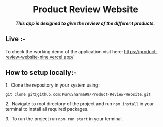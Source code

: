 <h1 align="center">Product Review Website</h1>

<p align="center"><b><i>This app is designed to give the review of the different products. </i></b></p>

## Live :-

To check the working demo of the application visit here: https://product-review-website-nine.vercel.app/

## How to setup locally:-
1.&nbsp; Clone the repository in your system using:
```
git clone git@github.com:PuruSharma99/Product-Review-Website.git
```

2.&nbsp; Navigate to root directory of the project and run `npm install` in your terminal to install all required packages.

3.&nbsp; To run the project run `npm run start` in your terminal.